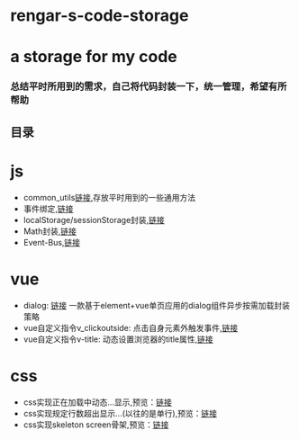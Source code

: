 # rengar-s-code-storage
# a storage for my code

### 总结平时所用到的需求，自己将代码封装一下，统一管理，希望有所帮助

## 目录
 # js
- common_utils[链接](https://github.com/XyyF/rengar-s-code-storage/blob/master/src/common_utils.js),存放平时用到的一些通用方法
- 事件绑定,[链接](https://github.com/XyyF/rengar-s-code-storage/blob/master/src/jsFunction/attach_event.js)
- localStorage/sessionStorage封装,[链接](https://github.com/XyyF/rengar-s-code-storage/blob/master/src/jsFunction/storagePack.js)
- Math封装,[链接](https://github.com/XyyF/rengar-s-code-storage/blob/master/src/jsFunction/math.js)
- Event-Bus,[链接](https://github.com/XyyF/rengar-s-code-storage/blob/master/src/jsFunction/event_bus.js)

 # vue
- dialog: [链接](https://github.com/XyyF/rengar-s-code-storage/blob/master/src/vue/dialog/index.vue)
一款基于element+vue单页应用的dialog组件异步按需加载封装策略
- vue自定义指令v_clickoutside: 点击自身元素外触发事件,[链接](https://github.com/XyyF/rengar-s-code-storage/blob/master/src/vue/vue_plugins/v_clickoutside.js)
- vue自定义指令v-title: 动态设置浏览器的title属性,[链接](https://github.com/XyyF/rengar-s-code-storage/blob/master/src/vue/vue_plugins/v_title.js)

 # css
- css实现正在加载中动态...显示,预览：[链接](http://jsrun.net/NRqKp)
- css实现规定行数超出显示...(以往的是单行),预览：[链接](http://jsrun.net/q4qKp)
- css实现skeleton screen骨架,预览：[链接](http://jsrun.net/a4qKp)